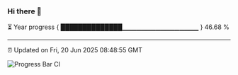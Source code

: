 ### Hi there 👋

⏳ Year progress { ██████████████▁▁▁▁▁▁▁▁▁▁▁▁▁▁▁▁ } 46.68 %

---

⏰ Updated on Fri, 20 Jun 2025 08:48:55 GMT

![Progress Bar CI](https://github.com/IshwaranRudhara/GIT-ACTION/workflows/Progress%20Bar%20CI/badge.svg)

